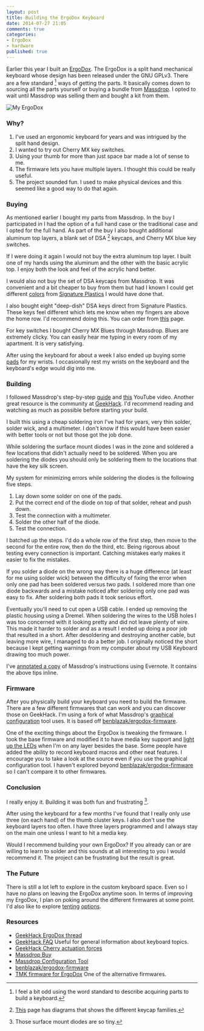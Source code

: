 ```yaml
---
layout: post
title: Building the ErgoDox Keyboard
date: 2014-07-27 21:05
comments: true
categories:
- ErgoDox
- hardware
published: true
---
```


Earlier this year I built an
[ErgoDox](http://ergodox.org/Default.aspx). The ErgoDox is a split
hand mechanical keyboard whose design has been released under the GNU
GPLv3. There are a few standard [^1] ways of getting the parts. It
basically comes down to sourcing all the parts yourself or buying a
bundle from [Massdrop](https://www.massdrop.com/buy/ergodox). I opted
to wait until Massdrop was selling them and bought a kit from them.

![My ErgoDox](/images/my-keyboard.jpg "My ErgoDox")

### Why? ###

1. I've used an ergonomic keyboard for years and was intrigued by the split hand design.
1. I wanted to try out Cherry MX key switches.
1. Using your thumb for more than just space bar made a lot of sense to me.
1. The firmware lets you have multiple layers. I thought this could be really useful.
1. The project sounded fun. I used to make physical devices and this
   seemed like a good way to do that again.

### Buying ###

As mentioned earlier I bought my parts from Massdrop. In the buy I
participated in I had the option of a full hand case or the
traditional case and I opted for the full hand. As part of the buy I
also bought additional aluminum top layers, a blank set of DSA [^2]
keycaps, and Cherry MX blue key switches.

If I were doing it again I would not buy the extra aluminum top
layer. I built one of my hands using the aluminum and the other with
the basic acrylic top. I enjoy both the look and feel of the acrylic
hand better.

I would also not buy the set of DSA keycaps from Massdrop. It was
convenient and a bit cheaper to buy from them but had I known I could
get different
[colors](http://keyshop.pimpmykeyboard.com/products/full-keysets/dsa-blank-sets-1)
from [Signature Plastics](http://www.keycapsdirect.com/) I would have done that.

I also bought eight "deep-dish" DSA keys direct from Signature
Plastics. These keys feel different which lets me know when my fingers
are above the home row. I'd recommend doing this. You can order from
[this](http://www.keycapsdirect.com/key-capsinventory.php) page.

For key switches I bought Cherry MX Blues through Massdrop. Blues are
extremely clicky. You can easily hear me typing in every room of my
apartment. It is very satisfying.

After using the keyboard for about a week I also ended up buying some
[pads](http://www.amazon.com/gp/product/B00897D3OQ/) for my wrists. I
occasionally rest my wrists on the keyboard and the keyboard's edge
would dig into me.

### Building ###

I followed Massdrop's step-by-step
[guide](https://www.massdrop.com/ext/ergodox/assembly.php) and
[this](https://www.youtube.com/watch?v=x1irVrAl3Ts) YouTube video.
Another great resource is the community at
[GeekHack](http://geekhack.org/index.php?topic=22780.0). I'd recommend
reading and watching as much as possible before starting your build.

I built this using a cheap soldering iron I've had for years, very
thin solder, solder wick, and a multimeter. I don't know if this would
have been easier with better tools or not but those got the job done.

While soldering the surface mount diodes I was in the zone and
soldered a few locations that didn't actually need to be soldered.
When you are soldering the diodes you should only be soldering them to
the locations that have the key silk screen.

My system for minimizing errors while soldering the diodes is the
following five steps.

1. Lay down some solder on one of the pads.
1. Put the correct end of the diode on top of that solder, reheat and
   push down.
1. Test the connection with a multimeter.
1. Solder the other half of the diode.
1. Test the connection.

I batched up the steps. I'd do a whole row of the first step, then
move to the second for the entire row, then do the third, etc. Being
rigorous about testing every connection is important. Catching
mistakes early makes it easier to fix the mistakes.

If you solder a diode on the wrong way there is a huge difference (at
least for me using solder wick) between the difficulty of fixing the
error when only one pad has been soldered versus two pads. I soldered
more than one diode backwards and a mistake noticed after soldering
only one pad was easy to fix. After soldering both pads it took
serious effort.

Eventually you'll need to cut open a USB cable. I ended up removing
the plastic housing using a Dremel. When soldering the wires to the
USB holes I was too concerned with it looking pretty and did not leave
plenty of wire. This made it harder to solder and as a result I ended
up doing a poor job that resulted in a short. After desoldering and
destroying another cable, but leaving more wire, I managed to do a
better job. I originally noticed the short because I kept getting
warnings from my computer about my USB Keyboard drawing too much
power.

I've
[annotated a copy](https://www.evernote.com/shard/s68/sh/4f51c3b2-b50b-47d3-8219-ea155cf5fef5/df239167726bcebf06cc2b5101ac8e42/)
of Massdrop's instructions using Evernote. It contains the above tips
inline.

### Firmware ###

After you physically build your keyboard you need to build the
firmware. There are a few different firmwares that can work and you
can discover those on GeekHack. I'm using a fork of what Massdrop's
[graphical configuration](https://www.massdrop.com/ext/ergodox) tool
uses. It is based off
[benblazak/ergodox-firmware](https://github.com/benblazak/ergodox-firmware).

One of the exciting things about the ErgoDox is tweaking the firmware.
I took the base firmware and modified it to have media key support and
[light up the LEDs](https://github.com/jakemcc/ergodox-firmware/commit/383f16a3f091b4e2dd031d098007c4289cc1a261)
when I'm on any layer besides the base. Some people have added the
ability to record keyboard macros and other neat features. I encourage
you to take a look at the source even if you use the graphical
configuration tool. I haven't explored beyond
[benblazak/ergodox-firmware](https://github.com/benblazak/ergodox-firmware)
so I can't compare it to other firmwares.

### Conclusion ###

I really enjoy it. Building it was both fun and frustrating [^3].

After using the keyboard for a few months I've found that I really
only use three (on each hand) of the thumb cluster keys. I also don't
use the keyboard layers too often. I have three layers programmed and
I always stay on the main one unless I want to hit a media key.

Would I recommend building your own ErgoDox? If you already can or are
willing to learn to solder and this sounds at all interesting to you I
would recommend it. The project can be frustrating but the result is
great.

### The Future ###

There is still a lot left to explore in the custom keyboard space.
Even so I have no plans on leaving the ErgoDox anytime soon. In terms
of improving my ErgoDox, I plan on poking around the different
firmwares at some point. I'd also like to explore
[tenting](http://geekhack.org/index.php?topic=22780.msg1405792#msg1405792)
[options](https://github.com/adereth/ergodox-tent).


### Resources ###

- [GeekHack ErgoDox thread](http://geekhack.org/index.php?topic=22780.0)
- [GeekHack FAQ](http://geekhack.org/index.php?topic=40501.0)
  Useful for general information about keyboard topics.
- [GeekHack Cherry actuation forces](http://geekhack.org/index.php?topic=40501.0#post_DD)
- [Massdrop Buy](https://www.massdrop.com/buy/ergodox)
- [Massdrop Configuration Tool](https://www.massdrop.com/ext/ergodox)
- [benblazak/ergodox-firmware](https://github.com/benblazak/ergodox-firmware)
- [TMK firmware for ErgoDox](http://geekhack.org/index.php?topic=48106.0)
  One of the alternative firmwares.

[^1]: I feel a bit odd using the word standard to describe acquiring parts to build a keyboard.
[^2]: [This](http://keycapsdirect.com/key-caps.php) page has diagrams that shows the different keycap families.
[^3]: Those surface mount diodes are so tiny.
